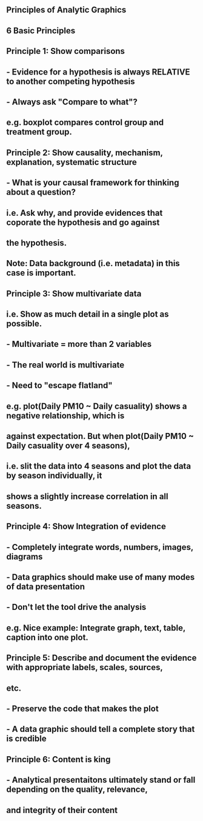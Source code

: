 ## Principles of Analytic Graphics

## 6 Basic Principles
##
## Principle 1: Show comparisons
##   - Evidence for a hypothesis is always RELATIVE to another competing hypothesis
##   - Always ask "Compare to what"?
##   e.g. boxplot compares control group and treatment group.
##
## Principle 2: Show causality, mechanism, explanation, systematic structure
##   - What is your causal framework for thinking about a question?
##   i.e. Ask why, and provide evidences that coporate the hypothesis and go against
##        the hypothesis.
##        Note: Data background (i.e. metadata) in this case is important.
## 
## Principle 3: Show multivariate data
##   i.e. Show as much detail in a single plot as possible.
##   - Multivariate = more than 2 variables
##   - The real world is multivariate 
##   - Need to "escape flatland"
##   e.g. plot(Daily PM10 ~ Daily casuality) shows a negative relationship, which is 
##        against expectation. But when plot(Daily PM10 ~ Daily casuality over 4 seasons), 
##        i.e. slit the data into 4 seasons and plot the data by season individually, it 
##        shows a slightly increase correlation in all seasons.
## 
## Principle 4: Show Integration of evidence
##   - Completely integrate words, numbers, images, diagrams
##   - Data graphics should make use of many modes of data presentation
##   - Don't let the tool drive the analysis
##   e.g. Nice example: Integrate graph, text, table, caption into one plot.
##
## Principle 5: Describe and document the evidence with appropriate labels, scales, sources, 
##              etc.
##   - Preserve the code that makes the plot
##   - A data graphic should tell a complete story that is credible
##   
## Principle 6: Content is king
##   - Analytical presentaitons ultimately stand or fall depending on the quality, relevance,
##     and integrity of their content
##

